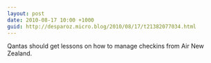 ```yaml
---
layout: post
date: 2010-08-17 10:00 +1000
guid: http://desparoz.micro.blog/2010/08/17/t21382077034.html
---
```

Qantas should get lessons on how to manage checkins from Air New Zealand.
